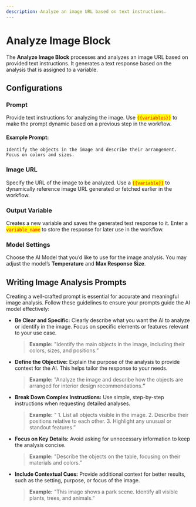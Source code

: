 ```yaml
---
description: Analyze an image URL based on text instructions.
---
```


# Analyze Image Block

The **Analyze Image Block** processes and analyzes an image URL based on provided text instructions. It generates a text response based on the analysis that is assigned to a variable.

## Configurations

### **Prompt**

Provide text instructions for analyzing the image. Use <mark style="color:red;">`{{variables}}`</mark> to make the prompt dynamic based on a previous step in the workflow.

#### **Example Prompt**:

`Identify the objects in the image and describe their arrangement. Focus on colors and sizes.`

### **Image URL**

Specify the URL of the image to be analyzed. Use a <mark style="color:red;">`{{variable}}`</mark> to dynamically reference image URL generated or fetched earlier in the workflow.

### **Output Variable**

Creates a new variable and saves the generated test response to it. Enter a <mark style="color:red;">`variable_name`</mark> to store the response for later use in the workflow.

### **Model Settings**

Choose the AI Model that you’d like to use for the image analysis. You may adjust the model’s **Temperature** and **Max Response Size**.

## **Writing Image Analysis Prompts**

Creating a well-crafted prompt is essential for accurate and meaningful image analysis. Follow these guidelines to ensure your prompts guide the AI model effectively:

*   **Be Clear and Specific:** Clearly describe what you want the AI to analyze or identify in the image. Focus on specific elements or features relevant to your use case.

    > **Example:** "Identify the main objects in the image, including their colors, sizes, and positions.”
*   **Define the Objective:** Explain the purpose of the analysis to provide context for the AI. This helps tailor the response to your needs.

    > **Example:** "Analyze the image and describe how the objects are arranged for interior design recommendations.**”**
*   **Break Down Complex Instructions:** Use simple, step-by-step instructions when requesting detailed analyses.

    > **Example:** " 1. List all objects visible in the image. 2. Describe their positions relative to each other. 3. Highlight any unusual or standout features.”
*   **Focus on Key Details:** Avoid asking for unnecessary information to keep the analysis concise.

    > **Example:** "Describe the objects on the table, focusing on their materials and colors.”
*   **Include Contextual Cues:** Provide additional context for better results, such as the setting, purpose, or focus of the image.

    > **Example:** "This image shows a park scene. Identify all visible plants, trees, and animals.”
